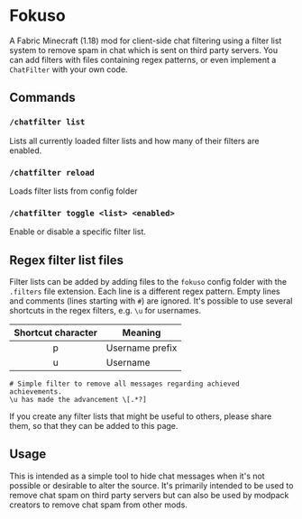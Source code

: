 # Fokuso

A Fabric Minecraft (1.18) mod for client-side chat filtering using a filter list system to remove spam in chat which is sent on third party servers.
You can add filters with files containing regex patterns, or even implement a `ChatFilter` with your own code.

## Commands

### `/chatfilter list`

Lists all currently loaded filter lists and how many of their filters are enabled.

### `/chatfilter reload`

Loads filter lists from config folder

### `/chatfilter toggle <list> <enabled>`

Enable or disable a specific filter list.

## Regex filter list files

Filter lists can be added by adding files to the `fokuso` config folder with the `.filters` file extension.
Each line is a different regex pattern.
Empty lines and comments (lines starting with `#`) are ignored.
It's possible to use several shortcuts in the regex filters, e.g. `\u` for usernames.

| Shortcut character | Meaning                            |
|:------------------:|------------------------------------|
|         p          | Username prefix                    |
|         u          | Username                           |

```regexp
# Simple filter to remove all messages regarding achieved achievements.
\u has made the advancement \[.*?]
```

If you create any filter lists that might be useful to others, please share them, so that they can be added to this
page.

## Usage

This is intended as a simple tool to hide chat messages when it's not possible or desirable to alter the source.
It's primarily intended to be used to remove chat spam on third party servers but can also be used by modpack creators
to remove chat spam from other mods.